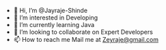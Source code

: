 - 👋 Hi, I’m @Jayraje-Shinde
- 👀 I’m interested in Developing 
- 🌱 I’m currently learning Java
- 💞️ I’m looking to collaborate on Expert Developers
- 📫 How to reach me Mail me at Zeyraje@gmail.com

<!---
Jayraje-Shinde/Jayraje-Shinde is a ✨ special ✨ repository because its `README.md` (this file) appears on your GitHub profile.
You can click the Preview link to take a look at your changes.
--->

